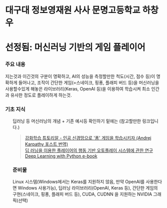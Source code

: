 # 대구대 정보영재원 사사 문명고등학교 하창우
# 선정됨: 머신러닝 기반의 게임 플레이어



### 주요 내용 

지는것과 이긴것의 구분이 명확하고, AI의 성능을 측정할만한 척도(시간, 점수 등)이 명확하게 들어나고, 조작이 간단한 게임(=스네이크, 핑퐁, 플래피 버드 등)을 머신러닝을 사용할수있게 해놓은 라이브러리(Keras, OpenAI 등)을 이용하여 학습시켜 최소 인간과 유사한 정도로 플레이하게 하는것.

### 기초 지식

<ol>
    딥러닝 등 머신러닝의 개념 + 기존 예시등 확인하기 밑에는 (참고할만한 링크입니다.)
    <blockquote>
        <a href="http://keunwoochoi.blogspot.com/2016/06/andrej-karpathy.html">강화학습 튜토리알 - 인공 신경망으로 '퐁' 게임을 학습시키자 (Andrej Karpathy 포스트 번역) </a><br>
        <a href="http://www.ndsl.kr/ndsl/search/detail/article/articleSearchResultDetail.do?cn=DIKO0015374342">딥 러닝을 이용한 플레이어의 행동 기반 오토플레이 시스템에 관한 연구 </a><br>
        <a href="http://faculty.neu.edu.cn/yury/AAI/Textbook/Deep%20Learning%20with%20Python.pdf">Deep Learning with Python e-book</a>
    </blockquote>



### 준비물

Linux 시스템(Windows에서는 Keras를 지원하지 않음, 만약 OpenAI를 사용한다면 Windows 사용가능), 딥러닝 라이브러리(OpenAI, Keras 등), 간단한 게임의 구현(스네이크, 핑퐁, 플래피 버드 등), CUDA, CUDNN 을 지원하는 NVIDIA 그래픽(선택)




<!--
# 종이책 사진을 E book 파일로 자동 변환

### 주요 내용

무거운 종이책보단 E book Reader 기기를 들고다니며 Ebook 파일(EPUB, PDF 등)으로 된 책을 들고다니며 읽는것이 유행하는 요즘 시대에 맞게, 기존 종이책을 가지고 있던 사람들도 Ebook의 편리함을 누릴수 있게한다. 책에 포함된 사진파일과 글자를 자동으로 구분하여 선택한 E book 파일로 만들수 있게하는것이 목표이다(OpenCV, Tesseract_OCR 등 이용)

### 기초지식

<ol>
    OpenCV 등 영상 라이브러리, Tesseract-OCR의 사용법(매우 쉬움) (밑에는 참고할만한 링크입니다.)
    <blockquote>
        <a href="https://ko.wikipedia.org/wiki/%ED%85%8C%EC%84%9C%EB%9E%99%ED%8A%B8">tesseract -wiki</a><br>
        <a href="https://github.com/tesseract-ocr/tesseract">Tesseract Ocr(git hub main repository)</a><br>
        <a href="https://opencv-python.readthedocs.io/en/latest/doc/01.imageStart/imageStart.html">Open CV 이미지 다루기</a><br>
        <a href="http://pythonstudy.xyz/python/article/409-%ED%8C%8C%EC%9D%B4%EC%8D%AC-%EC%98%81%EC%83%81-%EC%B2%98%EB%A6%AC-OpenCV">파이썬-영상-처리-OpenCV</a><br>
        <a href="https://leembedded.tistory.com/22">OpenCV 특정 영역 인식(명함 인식 구현)</a>
    </blockquote>
</ol>

### 준비물

카메라(웹캠 등 이미지 입력이 가능한 장치), Python, opencv-python, tesseract-ocr 
-->




